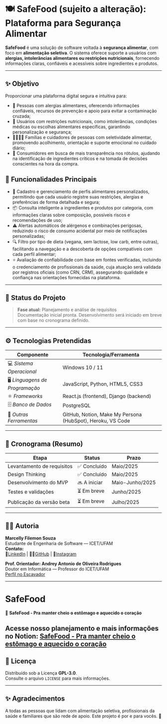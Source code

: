 # 🍽️ SafeFood (sujeito a alteração): Plataforma para Segurança Alimentar

**SafeFood** é uma solução de software voltada à **segurança alimentar**, com foco em **alimentação seletiva**. O sistema oferece suporte a usuários com **alergias, intolerâncias alimentares ou restrições nutricionais**, fornecendo informações claras, confiáveis e acessíveis sobre ingredientes e produtos.

---

## ✨ Objetivo

Proporcionar uma plataforma digital segura e intuitiva para:

- 🧬 Pessoas com alergias alimentares, oferecendo informações confiáveis, recursos de prevenção e apoio para evitar a contaminação cruzada;
- 🌱 Usuários com restrições nutricionais, como intolerâncias, condições médicas ou escolhas alimentares específicas, garantindo personalização e segurança;
- 👨‍👩‍👧‍👦 Famílias e cuidadores de pessoas com seletividade alimentar, promovendo acolhimento, orientação e suporte emocional no cuidado diário;
- 🛒 Consumidores em busca de mais transparência nos rótulos, ajudando na identificação de ingredientes críticos e na tomada de decisões conscientes na hora da compra.

## 🔧 Funcionalidades Principais

- 📑 Cadastro e gerenciamento de perfis alimentares personalizados, permitindo que cada usuário registre suas restrições, alergias e preferências de forma detalhada e segura;
- 📦 Consulta inteligente a ingredientes e produtos por categoria, com informações claras sobre composição, possíveis riscos e recomendações de uso;
- ⚠️ Alertas automáticos de alérgenos e combinações perigosas, reduzindo o risco de consumo acidental por meio de notificações personalizadas;
- 🔍 Filtro por tipo de dieta (vegana, sem lactose, low carb, entre outras), facilitando a navegação e a descoberta de opções compatíveis com cada perfil alimentar;
- ⭐ Avaliação de confiabilidade com base em fontes verificadas, incluindo o credenciamento de profissionais da saúde, cuja atuação será validada por registros oficiais (como CRN, CRM), assegurando qualidade e confiança nas orientações fornecidas na plataforma.

---

## 🚧 Status do Projeto

> **Fase atual:** Planejamento e análise de requisitos  
> Documentação inicial pronta. Desenvolvimento será iniciado em breve com base no cronograma definido.

---

## ⚙️ Tecnologias Pretendidas

| Componente                | Tecnologia/Ferramenta                                                                 |
|---------------------------|----------------------------------------------------------------------------------------|
| 💻 *Sistema Operacional*     | Windows 10 / 11                                                                      |
| 🖥️ *Linguagens de Programação* | JavaScript, Python, HTML5, CSS3                                                       |
| ⚛️ *Frameworks*               | React.js (frontend), Django (backend)                                                 |
| 🗄️ *Banco de Dados*           | PostgreSQL                                                                            |
| 🧰 *Outras Ferramentas*       | GitHub, Notion, Make My Persona (HubSpot), Heroku, VS Code                           |


---

## 📅 Cronograma (Resumo)

| Etapa                        | Status     | Prazo           |
|-----------------------------|------------|-----------------|
| Levantamento de requisitos  | ✅ Concluído | Maio/2025       |
| Design Thinking             | ✅ Concluído | Maio/2025       |
| Desenvolvimento do MVP      | 🔜 A iniciar | Maio-Junho/2025 |
| Testes e validações         | ⏳ Em breve  | Junho/2025      |
| Publicação da versão beta   | ⏳ Em breve  | Julho/2025      |

---

## 🧑‍💻 Autoria

**Marcelly Filemon Souza**  
Estudante de Engenharia de Software — ICET/UFAM  
**Contato:**  
🔗[LinkedIn](https://www.linkedin.com/in/marcellyfnsouza/) | 🧑‍💻[GitHub](https://github.com/celsouza) | 📸[Instagram](https://www.instagram.com/sereiamanauara_/?next=%2F)

**Prof. Orientador: Andrey Antonio de Oliveira Rodrigues**  
Doutor em Informática — Professor do ICET/UFAM  
[Perfil no Escavador](https://www.escavador.com/sobre/2979664/andrey-antonio-de-oliveira-rodrigues)


---
# SafeFood

🥗 **SafeFood - Pra manter cheio o estômago e aquecido o coração**

Acesse nosso planejamento e mais informações no Notion: [SafeFood - Pra manter cheio o estômago e aquecido o coração](https://www.notion.so/SafeFood-Seguranca-Alimentar-1f04ee15d19a80bc8282f3eac4b6c1a0?pvs=4)
---
## 📜 Licença

Distribuído sob a Licença **GPL-3.0**.  
Consulte o arquivo `LICENSE` para mais informações.

---
## ✨ Agradecimentos

A todas as pessoas que lidam com alimentação seletiva, profissionais da saúde e familiares que são rede de apoio. Este projeto é por e para vocês. 💙
